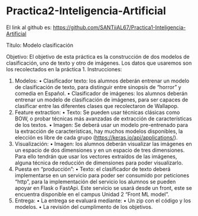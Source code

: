 # Practica2-Inteligencia-Artificial

El link al github es: https://github.com/SANTiiAL67/Practica1-Inteligencia-Artificial

Título: Modelo clasificación

Objetivo: El objetivo de esta práctica es la construcción de dos modelos de
clasificación, uno de texto y otro de imágenes. Los datos que usaremos son los
recolectados en la práctica 1.
Instrucciones:
1. Modelos:
• Clasificador texto: los alumnos deberán entrenar un modelo de
clasificación de texto, para distinguir entre sinopsis de “horror” y
comedia en Español.
• Clasificador de imágenes: los alumnos deberán entrenar un modelo de
clasificación de imágenes, para ser capaces de clasificar entre las
diferentes clases que recolectaron de Wallapop.
2. Feature extraction:
• Texto: Se pueden usar técnicas clásicas como BOW, o probar técnicas
más avanzadas de extracción de características de los textos.
• Imagen: Se deberá usar un modelo pre-entrenado para la extracción de
características, hay muchos modelos disponibles, la elección es libre de
cada grupo (https://keras.io/api/applications/).
3. Visualización:
• Imagen: los alumnos deberán visualizar las imágenes en un espacio de
dos dimensiones y en un espacio de tres dimensiones. Para ello tendrán
que usar los vectores extraídos de las imágenes, alguna técnica de
reducción de dimensiones para poder visualizarlo.
4. Puesta en “producción”:
• Texto: el clasificador de texto deberá implementarse en un servicio para
poder ser consumido por peticiones “http”, para la implementación del
servicio los alumnos se pueden apoyar en Flask o FastApi. Este servicio
se usará desde un front, este se encuentra disponible en el campus
Unidad 2 “Front ML model”.
5. Entrega:
• La entrega se evaluará mediante:
• Un zip con el código y los modelos.
• La revisión del cumplimento de los objetivos.
